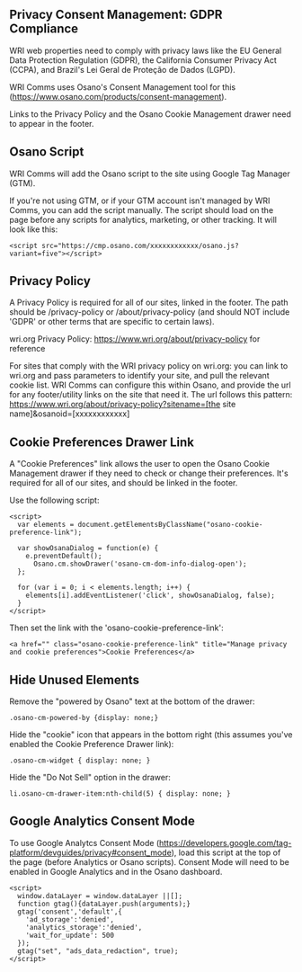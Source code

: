 Privacy Consent Management: GDPR Compliance
-------------------------------------------

WRI web properties need to comply with privacy laws like the EU General Data Protection Regulation (GDPR), the California Consumer Privacy Act (CCPA), and Brazil's Lei Geral de Proteção de Dados (LGPD).

WRI Comms uses Osano's Consent Management tool for this (https://www.osano.com/products/consent-management). 

Links to the Privacy Policy and the Osano Cookie Management drawer need to appear in the footer. 

Osano Script
------------
WRI Comms will add the Osano script to the site using Google Tag Manager (GTM).

If you're not using GTM, or if your GTM account isn't managed by WRI Comms, you can add the script manually. The script should load on the page before any scripts for analytics, marketing, or other tracking. It will look like this:
```
<script src="https://cmp.osano.com/xxxxxxxxxxxx/osano.js?variant=five"></script>
``` 

Privacy Policy
--------------

A Privacy Policy is required for all of our sites, linked in the footer. The path should be /privacy-policy or /about/privacy-policy (and should NOT include 'GDPR' or other terms that are specific to certain laws).

wri.org Privacy Policy: https://www.wri.org/about/privacy-policy for reference

For sites that comply with the WRI privacy policy on wri.org: you can link to wri.org and pass parameters to identify your site, and pull the relevant cookie list. WRI Comms can configure this within Osano, and provide the url for any footer/utility links on the site that need it. The url follows this pattern: https://www.wri.org/about/privacy-policy?sitename=[the site name]&osanoid=[xxxxxxxxxxxx]

Cookie Preferences Drawer Link
------------------------------

A "Cookie Preferences" link allows the user to open the Osano Cookie Management drawer if they need to check or change their preferences. It's required for all of our sites, and should be linked in the footer.

Use the following script:
```
<script>
  var elements = document.getElementsByClassName("osano-cookie-preference-link");

  var showOsanaDialog = function(e) {
    e.preventDefault();
	  Osano.cm.showDrawer('osano-cm-dom-info-dialog-open');
  };

  for (var i = 0; i < elements.length; i++) {
    elements[i].addEventListener('click', showOsanaDialog, false);
  }  
</script>
```

Then set the link with the 'osano-cookie-preference-link':

 ```
<a href="" class="osano-cookie-preference-link" title="Manage privacy and cookie preferences">Cookie Preferences</a>
 ```

Hide Unused Elements
--------------------

Remove the "powered by Osano" text at the bottom of the drawer: 
```
.osano-cm-powered-by {display: none;}
```
Hide the "cookie" icon that appears in the bottom right (this assumes you've enabled the Cookie Preference Drawer link): 
```
.osano-cm-widget { display: none; } 
```
Hide the "Do Not Sell" option in the drawer:
```
li.osano-cm-drawer-item:nth-child(5) { display: none; }
```

Google Analytics Consent Mode
-----------------------------

To use Google Analytcs Consent Mode (https://developers.google.com/tag-platform/devguides/privacy#consent_mode), load this script at the top of the page (before Analytics or Osano scripts). Consent Mode will need to be enabled in Google Analytics and in the Osano dashboard.

```
<script>
  window.dataLayer = window.dataLayer ||[];
  function gtag(){dataLayer.push(arguments);}
  gtag('consent','default',{
    'ad_storage':'denied',
    'analytics_storage':'denied',
    'wait_for_update': 500
  });
  gtag("set", "ads_data_redaction", true);
</script>
 ```
